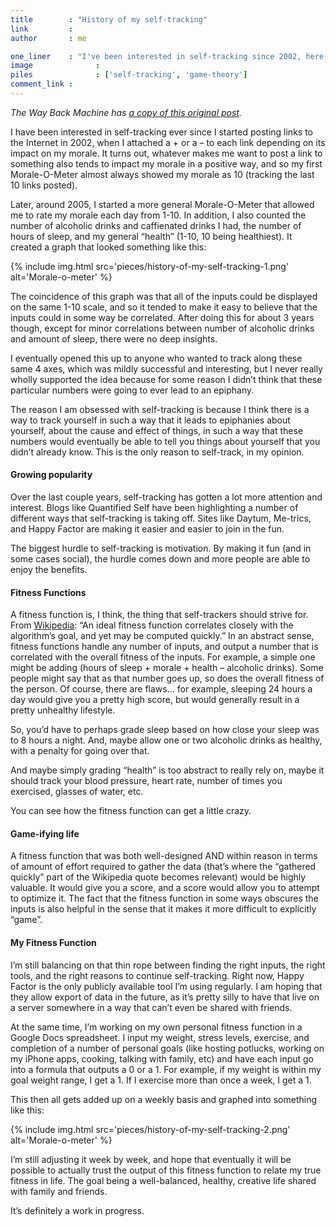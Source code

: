 ```yaml
---
title        : "History of my self-tracking"
link         : 
author       : me

one_liner    : "I've been interested in self-tracking since 2002, here's how I was thinking about it in 2007."
image			   : 
piles			   : ['self-tracking', 'game-theory']
comment_link : 
---
```


*The Way Back Machine has [a copy of this original post](https://web.archive.org/web/20130828011151/http://enjoymentland.com/2009/02/07/history-of-my-self-tracking/).*

I have been interested in self-tracking ever since I started posting links to the Internet in 2002, when I attached a + or a – to each link depending on its impact on my morale.  It turns out, whatever makes me want to post a link to something also tends to impact my morale in a positive way, and so my first Morale-O-Meter almost always showed my morale as 10 (tracking the last 10 links posted).

Later, around 2005, I started a more general Morale-O-Meter that allowed me to rate my morale each day from 1-10.  In addition, I also counted the number of alcoholic drinks and caffienated drinks I had, the number of hours of sleep, and my general “health” (1-10, 10 being healthiest).  It created a graph that looked something like this:

{% include img.html src='pieces/history-of-my-self-tracking-1.png' alt='Morale-o-meter' %}

The coincidence of this graph was that all of the inputs could be displayed on the same 1-10 scale, and so it tended to make it easy to believe that the inputs could in some way be correlated.  After doing this for about 3 years though, except for minor correlations between number of alcoholic drinks and amount of sleep, there were no deep insights.

I eventually opened this up to anyone who wanted to track along these same 4 axes, which was mildly successful and interesting, but I never really wholly supported the idea because for some reason I didn’t think that these particular numbers were going to ever lead to an epiphany.

The reason I am obsessed with self-tracking is because I think there is a way to track yourself in such a way that it leads to epiphanies about yourself, about the cause and effect of things, in such a way that these numbers would eventually be able to tell you things about yourself that you didn’t already know.  This is the only reason to self-track, in my opinion.

#### Growing popularity

Over the last couple years, self-tracking has gotten a lot more attention and interest.  Blogs like Quantified Self have been highlighting a number of different ways that self-tracking is taking off. Sites like Daytum, Me-trics, and Happy Factor are making it easier and easier to join in the fun.

The biggest hurdle to self-tracking is motivation.  By making it fun (and in some cases social), the hurdle comes down and more people are able to enjoy the benefits.

#### Fitness Functions

A fitness function is, I think, the thing that self-trackers should strive for.  From [Wikipedia](https://web.archive.org/web/20130828011151/http://en.wikipedia.org/wiki/Fitness_function): “An ideal fitness function correlates closely with the algorithm’s goal, and yet may be computed quickly.” In an abstract sense, fitness functions handle any number of inputs, and output a number that is correlated with the overall fitness of the inputs.  For example, a simple one might be adding (hours of sleep + morale + health – alcoholic drinks).  Some people might say that as that number goes up, so does the overall fitness of the person.  Of course, there are flaws… for example, sleeping 24 hours a day would give you a pretty high score, but would generally result in a pretty unhealthy lifestyle.

So, you’d have to perhaps grade sleep based on how close your sleep was to 8 hours a night.  And, maybe allow one or two alcoholic drinks as healthy, with a penalty for going over that.

And maybe simply grading “health” is too abstract to really rely on, maybe it should track your blood pressure, heart rate, number of times you exercised, glasses of water, etc.

You can see how the fitness function can get a little crazy.

#### Game-ifying life

A fitness function that was both well-designed AND within reason in terms of amount of effort required to gather the data (that’s where the “gathered quickly” part of the Wikipedia quote becomes relevant) would be highly valuable.  It would give you a score, and a score would allow you to attempt to optimize it.  The fact that the fitness function in some ways obscures the inputs is also helpful in the sense that it makes it more difficult to explicitly “game”.

#### My Fitness Function

I’m still balancing on that thin rope between finding the right inputs, the right tools, and the right reasons to continue self-tracking.  Right now, Happy Factor is the only publicly available tool I’m using regularly.  I am hoping that they allow export of data in the future, as it’s pretty silly to have that live on a server somewhere in a way that can’t even be shared with friends.

At the same time, I’m working on my own personal fitness function in a Google Docs spreadsheet.  I input my weight, stress levels, exercise, and completion of a number of personal goals (like hosting potlucks, working on my iPhone apps, cooking, talking with family, etc) and have each input go into a formula that outputs a 0 or a 1.  For example, if my weight is within my goal weight range, I get a 1.  If I exercise more than once a week, I get a 1.

This then all gets added up on a weekly basis and graphed into something like this:

{% include img.html src='pieces/history-of-my-self-tracking-2.png' alt='Morale-o-meter' %}

I’m still adjusting it week by week, and hope that eventually it will be possible to actually trust the output of this fitness function to relate my true fitness in life.  The goal being a well-balanced, healthy, creative life shared with family and friends.

It’s definitely a work in progress.